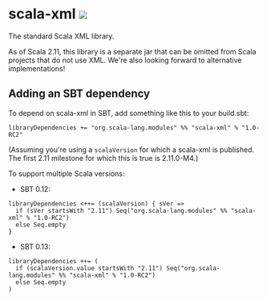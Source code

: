 scala-xml [<img src="https://api.travis-ci.org/scala/scala-xml.png"/>](https://travis-ci.org/scala/scala-xml)
=========

The standard Scala XML library.

As of Scala 2.11, this library is a separate jar that can be omitted from Scala projects that do not use XML.
We're also looking forward to alternative implementations!

## Adding an SBT dependency
To depend on scala-xml in SBT, add something like this to your build.sbt:

```
libraryDependencies += "org.scala-lang.modules" %% "scala-xml" % "1.0-RC2"
```

(Assuming you're using a `scalaVersion` for which a scala-xml is published.
The first 2.11 milestone for which this is true is 2.11.0-M4.)

To support multiple Scala versions:

  - SBT 0.12:
```
libraryDependencies <++= (scalaVersion) { sVer =>
  if (sVer startsWith "2.11") Seq("org.scala-lang.modules" %% "scala-xml" % "1.0-RC2")
  else Seq.empty
}
```

  - SBT 0.13:
```
libraryDependencies ++= (
  if (scalaVersion.value startsWith "2.11") Seq("org.scala-lang.modules" %% "scala-xml" % "1.0-RC2")
  else Seq.empty
)
```

